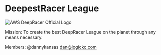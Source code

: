 # DeepestRacer League

![AWS DeepRacer Official Logo](https://media.amazonwebservices.com/blog/2018/dr_league_2.png)

Mission: To create the best DeepRacer League on the planet through any means necessary.

Members:
@dannykansas <dan@logickc.com>
